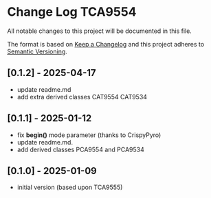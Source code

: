 # Change Log TCA9554

All notable changes to this project will be documented in this file.

The format is based on [Keep a Changelog](http://keepachangelog.com/)
and this project adheres to [Semantic Versioning](http://semver.org/).


## [0.1.2] - 2025-04-17
- update readme.md
- add extra derived classes CAT9554 CAT9534


## [0.1.1] - 2025-01-12
- fix **begin()** mode parameter (thanks to CrispyPyro)
- update readme.md.
- add derived classes PCA9554 and PCA9534


## [0.1.0] - 2025-01-09
- initial version (based upon TCA9555)

